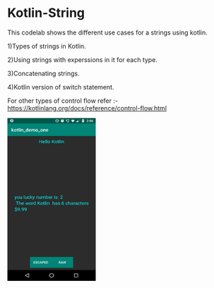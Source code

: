# Kotlin-String

This codelab shows the different use cases for a strings using kotlin.

1)Types of strings in Kotlin.

2)Using strings with experssions in it for each type.

3)Concatenating strings.

4)Kotlin version of switch statement.

For other types of control flow refer :-https://kotlinlang.org/docs/reference/control-flow.html

<img src="https://github.com/KaveriKR/Kotlin-String/blob/master/Screenshot_20180930-140603.png" alt="Screenshot" width="200" height="370">
